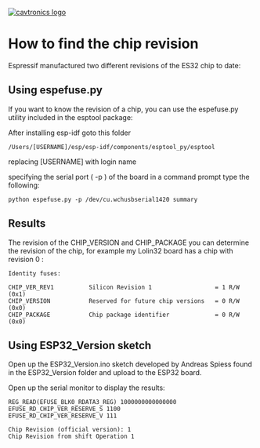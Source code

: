 [![cavtronics logo](https://cldup.com/BhJv2ZU0rj.jpg)](http://www.cavtronics.com "cavtronics")

# How to find the chip revision

Espressif manufactured two different revisions of the ES32 chip to date:

## Using espefuse.py 

If you want to know the revision of a chip, you can use the espefuse.py  utility included in the esptool package:

After installing esp-idf goto this folder

    /Users/[USERNAME]/esp/esp-idf/components/esptool_py/esptool

replacing [USERNAME] with login name

specifying the serial port ( -p ) of the board in a command prompt type the following:

    python espefuse.py -p /dev/cu.wchusbserial1420 summary

## Results
The revision of the CHIP_VERSION and CHIP_PACKAGE you can determine the revision of the chip, for example my Lolin32 board has a chip with  revision 0 :

    Identity fuses:
    
    CHIP_VER_REV1          Silicon Revision 1                  = 1 R/W (0x1)
    CHIP_VERSION           Reserved for future chip versions   = 0 R/W (0x0)
    CHIP_PACKAGE           Chip package identifier             = 0 R/W (0x0)
    
## Using ESP32_Version sketch
Open up the ESP32_Version.ino sketch developed by Andreas Spiess found in the ESP32_Version folder and upload to the ESP32 board.

Open up the serial monitor to display the results:

    REG_READ(EFUSE_BLK0_RDATA3_REG) 1000000000000000
    EFUSE_RD_CHIP_VER_RESERVE_S 1100
    EFUSE_RD_CHIP_VER_RESERVE_V 111
    
    Chip Revision (official version): 1
    Chip Revision from shift Operation 1
